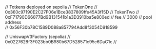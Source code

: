 // Totkens deployed on sepolia 
// TokenOne 
// 0x360c97190E2C27F06e1Bce3837809ffe45A3f15D
// TokenTwo
// 0xF71790D66077Bd9B131541b1a3D3910ba5e800ed
// fee
// 3000
// pool address  
// 0x56F30b78C1589D088a857794Add8f3054D918599

// UniswapV3Factory (sepolia)
// 0x0227628f3F023bb0B980b67D528571c95c6DaC1c
// 